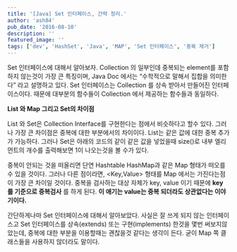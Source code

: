 ```yaml
---
title: '[Java] Set 인터페이스, 간략 정리.'
author: 'ash84'
pub_date: '2016-08-10'
description: ''
featured_image: ''
tags: ['dev', 'HashSet', 'Java', 'MAP', 'Set 인터페이스', '중복 제거']
---
```


Set 인터페이스에 대해서 알아보자. Collection 의 일부인데 중복되는 element를 포함하지 않는것이 가장 큰 특징이며, Java Doc 에서는 “수학적으로 말해서 집합을 의미한다” 라고 설명하고 있다. Set 인터페이스는 Collection 를 상속 받아서 만들어진 인터페이스이다. 때문에 대부분의 함수들이 Collection 에서 제공하는 함수들과 동일하다.


**List 와 Map 그리고 Set의 차이점**

List 와 Set은 Collection Interface를 구현한다는 점에서 비슷하다고 할수 있다. 그러나 가장 큰 차이점은 중복에 대한 부분에서의 차이이다. List는 같은 값에 대한 중복 추가가 가능하다. 그러나 Set은 아래의 코드의 같이 같은 값을 넣었을때 size()로 내부 엘리먼트의 개수를 출력해보면 1이 나오는것을 볼 수가 있다. 

<script src="https://gist.github.com/4439695.js"></script>


중복이 안되는 것을 떠올리면 단연 Hashtable HashMap과 같은 Map 형태가 떠오를 수 있을 것이다. 그러나 다른 점이라면, <Key,Value> 형태를 Map 에서는 가진다는점이 가장 큰 차이일 것이다. 중복을 검사하는 대상 자체가 key, value 이기 때문에 **key 를 기준으로 중복검사** 를 하게 된다. **이 애기는 value는 중복 되더라도 상관없다는 이야기이다.**

간단하게나마 Set 인터페이스에 대해서 알아보았다. 사실은 잘 쓰게 되지 않는 인터페이스고 Set 인터페이스를 상속(extends) 또는 구현(implements) 한것을 몇번 써보지않았는데, 중복에 대한 부분을 이용할때는 괜찮을것 같다는 생각이 든다. 굳이 Map 쪽 클래스들을 사용하지 않더라도 말이다. 

